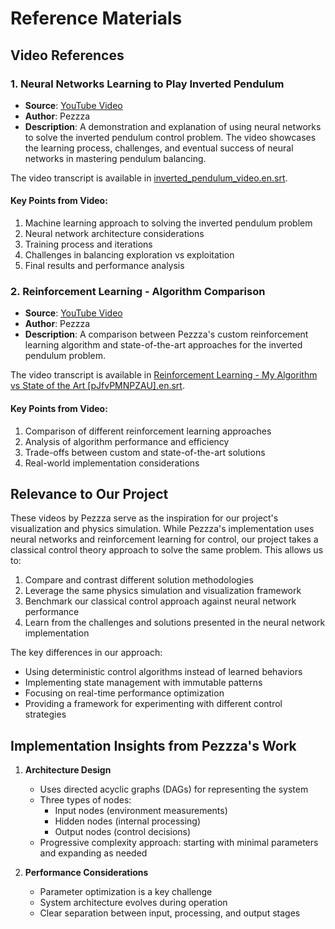 # Reference Materials

## Video References

### 1. Neural Networks Learning to Play Inverted Pendulum
- **Source**: [YouTube Video](https://www.youtube.com/watch?v=EvV5Qtp_fYg)
- **Author**: Pezzza
- **Description**: A demonstration and explanation of using neural networks to solve the inverted pendulum control problem. The video showcases the learning process, challenges, and eventual success of neural networks in mastering pendulum balancing.

The video transcript is available in [inverted_pendulum_video.en.srt](./inverted_pendulum_video.en.srt).

#### Key Points from Video:
1. Machine learning approach to solving the inverted pendulum problem
2. Neural network architecture considerations
3. Training process and iterations
4. Challenges in balancing exploration vs exploitation
5. Final results and performance analysis

### 2. Reinforcement Learning - Algorithm Comparison
- **Source**: [YouTube Video](https://www.youtube.com/watch?v=pJfvPMNPZAU)
- **Author**: Pezzza
- **Description**: A comparison between Pezzza's custom reinforcement learning algorithm and state-of-the-art approaches for the inverted pendulum problem.

The video transcript is available in [Reinforcement Learning - My Algorithm vs State of the Art [pJfvPMNPZAU].en.srt](./Reinforcement%20Learning%20-%20My%20Algorithm%20vs%20State%20of%20the%20Art%20[pJfvPMNPZAU].en.srt).

#### Key Points from Video:
1. Comparison of different reinforcement learning approaches
2. Analysis of algorithm performance and efficiency
3. Trade-offs between custom and state-of-the-art solutions
4. Real-world implementation considerations

## Relevance to Our Project
These videos by Pezzza serve as the inspiration for our project's visualization and physics simulation. While Pezzza's implementation uses neural networks and reinforcement learning for control, our project takes a classical control theory approach to solve the same problem. This allows us to:

1. Compare and contrast different solution methodologies
2. Leverage the same physics simulation and visualization framework
3. Benchmark our classical control approach against neural network performance
4. Learn from the challenges and solutions presented in the neural network implementation

The key differences in our approach:
- Using deterministic control algorithms instead of learned behaviors
- Implementing state management with immutable patterns
- Focusing on real-time performance optimization
- Providing a framework for experimenting with different control strategies

## Implementation Insights from Pezzza's Work
1. **Architecture Design**
   - Uses directed acyclic graphs (DAGs) for representing the system
   - Three types of nodes:
     * Input nodes (environment measurements)
     * Hidden nodes (internal processing)
     * Output nodes (control decisions)
   - Progressive complexity approach: starting with minimal parameters and expanding as needed

2. **Performance Considerations**
   - Parameter optimization is a key challenge
   - System architecture evolves during operation
   - Clear separation between input, processing, and output stages
